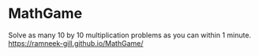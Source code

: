 # MathGame
Solve as many 10 by 10 multiplication problems as you can within 1 minute. https://ramneek-gill.github.io/MathGame/
